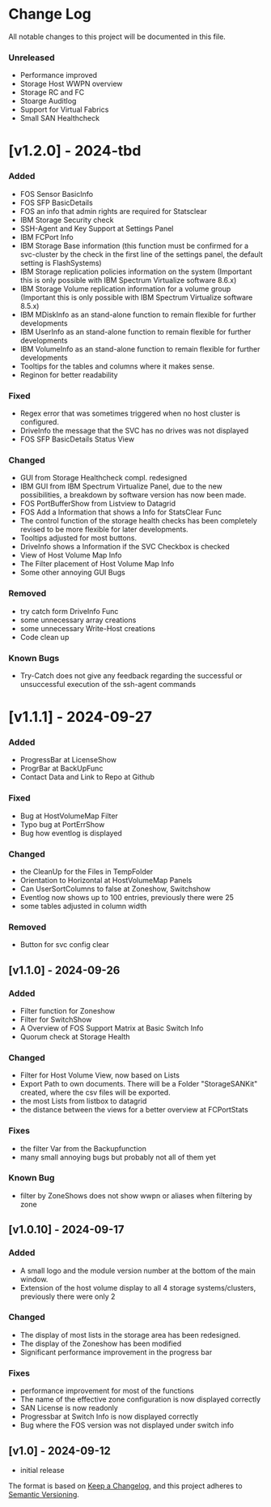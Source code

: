 # Change Log

All notable changes to this project will be documented in this file.

### Unreleased
- Performance improved
- Storage Host WWPN overview
- Storage RC and FC 
- Stoarge Auditlog
- Support for Virtual Fabrics
- Small SAN Healthcheck

# [v1.2.0] - 2024-tbd
### Added
- FOS Sensor BasicInfo
- FOS SFP BasicDetails
- FOS an info that admin rights are required for Statsclear
- IBM Storage Security check
- SSH-Agent and Key Support at Settings Panel
- IBM FCPort Info
- IBM Storage Base information (this function must be confirmed for a svc-cluster by the check in the first line of the settings panel, the default setting is FlashSystems)
- IBM Storage replication policies information on the system (Important this is only possible with IBM Spectrum Virtualize software 8.6.x)
- IBM Storage Volume replication information for a volume group (Important this is only possible with IBM Spectrum Virtualize software 8.5.x)
- IBM MDiskInfo as an stand-alone function to remain flexible for further developments
- IBM UserInfo as an stand-alone function to remain flexible for further developments
- IBM VolumeInfo as an stand-alone function to remain flexible for further developments
- Tooltips for the tables and columns where it makes sense.
- Reginon for better readability

### Fixed
- Regex error that was sometimes triggered when no host cluster is configured. 
- DriveInfo the message that the SVC has no drives was not displayed
- FOS SFP BasicDetails Status View

### Changed
- GUI from Storage Healthcheck compl. redesigned 
- IBM GUI from IBM Spectrum Virtualize Panel, due to the new possibilities, a breakdown by software version has now been made.
- FOS PortBufferShow from Listview to Datagrid
- FOS Add a Information that shows a Info for StatsClear Func
- The control function of the storage health checks has been completely revised to be more flexible for later developments.
- Tooltips adjusted for most buttons.
- DriveInfo shows a Information if the SVC Checkbox is checked
- View of Host Volume Map Info
- The Filter placement of Host Volume Map Info
- Some other annoying GUI Bugs

### Removed
- try catch form DriveInfo Func
- some unnecessary array creations
- some unnecessary Write-Host creations
- Code clean up

### Known Bugs
- Try-Catch does not give any feedback regarding the successful or unsuccessful execution of the ssh-agent commands


# [v1.1.1] - 2024-09-27
### Added
- ProgressBar at LicenseShow
- ProgrBar at BackUpFunc
- Contact Data and Link to Repo at Github

### Fixed
- Bug at HostVolumeMap Filter
- Typo bug at PortErrShow 
- Bug how eventlog is displayed

### Changed
- the CleanUp for the Files in TempFolder
- Orientation to Horizontal at HostVolumeMap Panels
- Can UserSortColumns to false at Zoneshow, Switchshow
- Eventlog now shows up to 100 entries, previously there were 25
- some tables adjusted in column width

### Removed
- Button for svc config clear


## [v1.1.0] - 2024-09-26
### Added
- Filter function for Zoneshow
- Filter for SwitchShow
- A Overview of FOS Support Matrix at Basic Switch Info
- Quorum check at Storage Health

### Changed
- Filter for Host Volume View, now based on Lists
- Export Path to own documents. There will be a Folder "StorageSANKit" created, where the csv files will be exported.
- the most Lists from listbox to datagrid
- the distance between the views for a better overview at FCPortStats

### Fixes
- the filter Var from the Backupfunction
- many small annoying bugs but probably not all of them yet

### Known Bug 
- filter by ZoneShows does not show wwpn or aliases when filtering by zone


## [v1.0.10] - 2024-09-17
### Added
- A small logo and the module version number at the bottom of the main window.
- Extension of the host volume display to all 4 storage systems/clusters, previously there were only 2

### Changed
- The display of most lists in the storage area has been redesigned.
- The display of the Zoneshow has been modified
- Significant performance improvement in the progress bar

### Fixes
- performance improvement for most of the functions 
- The name of the effective zone configuration is now displayed correctly
- SAN License is now readonly
- Progressbar at Switch Info is now displayed correctly
- Bug where the FOS version was not displayed under switch info

## [v1.0] - 2024-09-12
- initial release


The format is based on [Keep a Changelog](http://keepachangelog.com/),
and this project adheres to [Semantic Versioning](http://semver.org/).